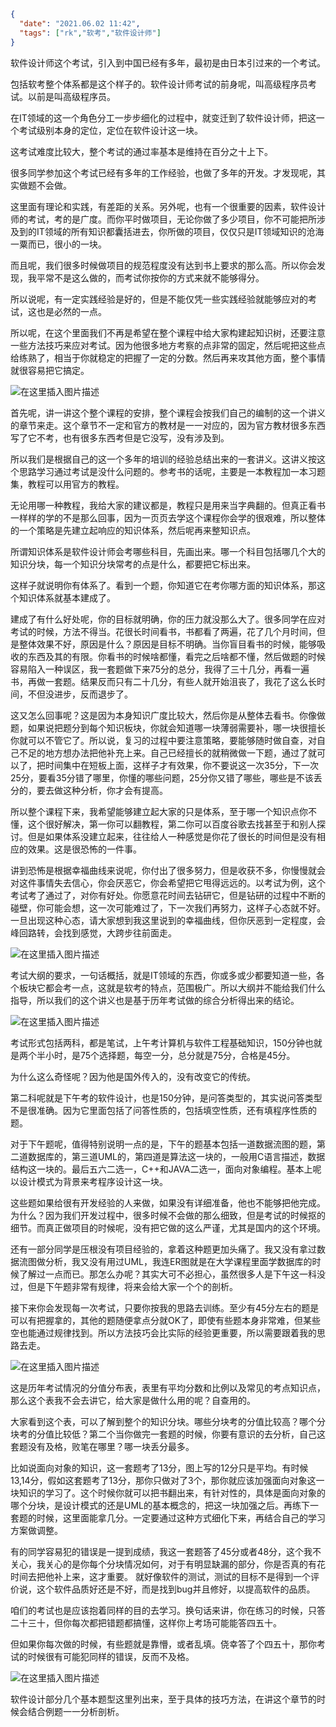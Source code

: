 ```json
{
  "date": "2021.06.02 11:42",
  "tags": ["rk","软考","软件设计师"]
}
```

软件设计师这个考试，引入到中国已经有多年，最初是由日本引过来的一个考试。

包括软考整个体系都是这个样子的。软件设计师考试的前身呢，叫高级程序员考试。以前是叫高级程序员。

在IT领域的这一个角色分工一步步细化的过程中，就变迁到了软件设计师，把这一个考试级别本身的定位，定位在软件设计这一块。

这考试难度比较大，整个考试的通过率基本是维持在百分之十上下。

很多同学参加这个考试已经有多年的工作经验，也做了多年的开发。才发现呢，其实做题不会做。

这里面有理论和实践，有差距的关系。另外呢，也有一个很重要的因素，软件设计师的考试，考的是广度。而你平时做项目，无论你做了多少项目，你不可能把所涉及到的IT领域的所有知识都囊括进去，你所做的项目，仅仅只是IT领域知识的沧海一粟而已，很小的一块。

而且呢，我们很多时候做项目的规范程度没有达到书上要求的那么高。所以你会发现，我平常不是这么做的，而考试你按你的方式来就不能够得分。

所以说呢，有一定实践经验是好的，但是不能仅凭一些实践经验就能够应对的考试，这也是必然的一点。

所以呢，在这个里面我们不再是希望在整个课程中给大家构建起知识树，还要注意一些方法技巧来应对考试。因为他很多地方考察的点非常的固定，然后呢把这些点给练熟了，相当于你就稳定的把握了一定的分数。然后再来攻其他方面，整个事情就很容易把它搞定。


![在这里插入图片描述](../../../assets/content/ruankao/sjs/1.01/01.png)

首先呢，讲一讲这个整个课程的安排，整个课程会按我们自己的编制的这一个讲义的章节来走。这个章节不一定和官方的教材是一一对应的，因为官方教材很多东西写了它不考，也有很多东西考但是它没写，没有涉及到。

所以我们是根据自己的这一个多年的培训的经验总结出来的一套讲义。这讲义按这个思路学习通过考试是没什么问题的。参考书的话呢，主要是一本教程加一本习题集，教程可以用官方的教程。

无论用哪一种教程，我给大家的建议都是，教程只是用来当字典翻的。但真正看书一样样的学的不是那么回事，因为一页页去学这个课程你会学的很艰难，所以整体的一个策略是先建立起响应的知识体系，然后呢再来整知识点。

所谓知识体系是软件设计师会考哪些科目，先画出来。哪一个科目包括哪几个大的知识分块，每一个知识分块常考的点是什么，都要把它标出来。

这样子就说明你有体系了。看到一个题，你知道它在考你哪方面的知识体系，那这个知识体系就基本建成了。

建成了有什么好处呢，你的目标就明确，你的压力就没那么大了。很多同学在应对考试的时候，方法不得当。花很长时间看书，书都看了两遍，花了几个月时间，但是整体效果不好，原因是什么？原因是目标不明确。当你盲目看书的时候，能够吸收的东西及其的有限。你看书的时候啥都懂，看完之后啥都不懂，然后做题的时候容易陷入一种误区，我一套题做下来75分的总分，我得了三十几分，再看一遍书，再做一套题。结果反而只有二十几分，有些人就开始沮丧了，我花了这么长时间，不但没进步，反而退步了。

这又怎么回事呢？这是因为本身知识广度比较大，然后你是从整体去看书。你像做题，如果说把题分到每个知识板块，你就会知道哪一块薄弱需要补，哪一块很擅长你就可以不管它了。所以说，复习的过程中要注意策略，要能够随时做自查，对自己不足的地方想办法把他补充上来。自己已经擅长的就稍微做一下题，通过了就可以了，把时间集中在短板上面，这样子才有效果，你不要说这一次35分，下一次25分，要看35分错了哪里，你懂的哪些问题，25分你又错了哪些，哪些是不该丢分的，要去做这种分析，你才会有提高。

所以整个课程下来，我希望能够建立起大家的只是体系，至于哪一个知识点你不懂，这个很好解决，第一你可以翻教程，第二你可以百度谷歌去找甚至于和别人探讨。但是如果体系没建立起来，往往给人一种感觉是你花了很长的时间但是没有相应的效果。这是很恐怖的一件事。

讲到恐怖是根据幸福曲线来说呢，你付出了很多努力，但是收获不多，你慢慢就会对这件事情失去信心，你会厌恶它，你会希望把它甩得远远的。以考试为例，这个考试考了通过了，对你有好处。你愿意花时间去钻研它，但是钻研的过程中不断的碰壁，你可能会想，这一次可能难过了，下一次我们再努力，这样子心态就不好。一旦出现这种心态，请大家想到我这里说到的幸福曲线，但你厌恶到一定程度，会峰回路转，会找到感觉，大跨步往前面走。

![在这里插入图片描述](../../../assets/content/ruankao/sjs/1.01/02.png)

考试大纲的要求，一句话概括，就是IT领域的东西，你或多或少都要知道一些，各个板块它都会考一点，这就是软考的特点，范围极广。所以大纲并不能给我们什么指导，所以我们的这个讲义也是基于历年考试做的综合分析得出来的结论。

![在这里插入图片描述](../../../assets/content/ruankao/sjs/1.01/03.png)


考试形式包括两科，都是笔试，上午考计算机与软件工程基础知识，150分钟也就是两个半小时，是75个选择题，每空一分，总分就是75分，合格是45分。

为什么这么奇怪呢？因为他是国外传入的，没有改变它的传统。

第二科呢就是下午考的软件设计，也是150分钟，是问答类型的，其实说问答类型不是很准确。因为它里面包括了问答性质的，包括填空性质，还有填程序性质的题。

对于下午题呢，值得特别说明一点的是，下午的题基本包括一道数据流图的题，第二道数据库的，第三道UML的，第四道是算法这一块的，一般用C语言描述，数据结构这一块的。最后五六二选一，C++和JAVA二选一，面向对象编程。基本上呢以设计模式为背景来考程序设计这一块。

这些题如果给很有开发经验的人来做，如果没有详细准备，他也不能够把他完成。为什么？因为我们开发过程中，很多时候不会做的那么细致，但是考试的时候抠的细节。而真正做项目的时候呢，没有把它做的这么严谨，尤其是国内的这个环境。

还有一部分同学是压根没有项目经验的，拿着这种题更加头痛了。我又没有拿过数据流图做分析，我又没有用过UML，我连ER图就是在大学课程里面学数据库的时候了解过一点而已。那怎么办呢？其实大可不必担心，虽然很多人是下午这一科没过，但是下午题非常有规律，将来会给大家一个个的剖析。

接下来你会发现每一次考试，只要你按我的思路去训练。至少有45分左右的题是可以有把握拿的，其他的题随便拿点分就OK了，即使有些题本身非常难，但某些空也能通过规律找到。所以方法技巧会比实际的经验更重要，所以需要跟着我的思路去走。

![在这里插入图片描述](../../../assets/content/ruankao/sjs/1.01/05.png)

这是历年考试情况的分值分布表，表里有平均分数和比例以及常见的考点知识点，那么这个表我不会去讲它，给大家是做什么用的呢？自查用的。

大家看到这个表，可以了解到整个的知识分块。哪些分块考的分值比较高？哪个分块考的分值比较低？第二个当你做完一套题的时候，你要有意识的去分析，自己这套题没有及格，败笔在哪里？哪一块丢分最多。

比如说面向对象的知识，这一套题考了13分，图上写的12分只是平均。有时候13,14分，假如这套题考了13分，那你只做对了3个，那你就应该加强面向对象这一块知识的学习了。这个时候你就可以把书翻出来，有针对性的，具体是面向对象的哪个分块，是设计模式的还是UML的基本概念的，把这一块加强之后。再练下一套题的时候，这里面能拿几分。一定要通过这种方式细化下来，再结合自己的学习方案做调整。

有的同学容易犯的错误是一提到成绩，我这一套题答了45分或者48分，这个我不关心，我关心的是你每个分块情况如何，对于有明显缺漏的部分，你是否真的有花时间去把他补上来，这才重要。
就好像软件的测试，测试的目标不是得到一个评价说，这个软件品质好还是不好，而是找到bug并且修好，以提高软件的品质。

咱们的考试也是应该抱着同样的目的去学习。换句话来讲，你在练习的时候，只答二十三十，但你每次都把错题都搞懂，这样你上考场可能能答四五十。

但如果你每次做的时候，有些题就是靠懵，或者乱填。侥幸答了个四五十，那你考试的时候很有可能犯同样的错误，反而不及格。

![在这里插入图片描述](../../../assets/content/ruankao/sjs/1.01/04.png)


软件设计部分几个基本题型这里列出来，至于具体的技巧方法，在讲这个章节的时候会结合例题一一分析剖析。